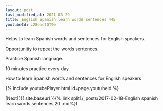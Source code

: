 ```yaml
---
layout: post
last_modified_at: 2021-03-29
title: English Spanish learn words sentences 445 
youtubeId: z28eadtGT9w
---
```

 
 
Helps to learn Spanish words and sentences for English speakers.

Opportunitiy to repeat the words sentences. 

Practice Spanish language. 
 
10 minutes practice every day. 
 
How to learn Spanish words and sentences for English speakers 
 
{% include youtubePlayer.html id=page.youtubeId %}
 
 
[Next]({{ site.baseurl }}{% link  split1/_posts/2017-02-18-English spanish learn words sentences 20 .md%})
 
